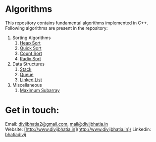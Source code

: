 # Algorithms
This repository contains fundamental algorithms implemented in C++.
Following algorithms are present in the repository:
1. Sorting Algorithms
    1. [Heap Sort](https://github.com/bhatiadivij/Algorithms/blob/master/heapsort.cpp)
    2. [Quick Sort](https://github.com/bhatiadivij/Algorithms/blob/master/quicksort.cpp)
    3. [Count Sort](https://github.com/bhatiadivij/Algorithms/blob/master/countsort.cpp)
    4. [Radix Sort](https://github.com/bhatiadivij/Algorithms/blob/master/radixsort.cpp)
2. Data Structures
    1. [Stack](https://github.com/bhatiadivij/Algorithms/blob/master/stack.cpp)
    2. [Queue](https://github.com/bhatiadivij/Algorithms/blob/master/queue.cpp)
    3. [Linked List](https://github.com/bhatiadivij/Algorithms/blob/master/linkedlist.cpp)
3. Miscellaneous
    1. [Maximum Subarray](https://github.com/bhatiadivij/Algorithms/blob/master/maximum_subarray.cpp)

# Get in touch:
Email: [divijbhatia2@gmail.com](mailto:divijbhatia2@gmail.com), [mail@divijbhatia.in](mailto:mail@divijbhatia.in)     
Website: [http://www.divijbhatia.in](http://www.divijbhatia.in)\
Linkedin:  [bhatiadivij](https://www.linkedin.com/in/bhatiadivij)
